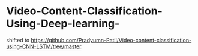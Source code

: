 # Video-Content-Classification-Using-Deep-learning-

shifted to https://github.com/Pradyumn-Patil/Video-content-classification-using-CNN-LSTM/tree/master
